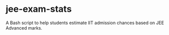 # jee-exam-stats
 A Bash script to help students estimate IIT admission chances based on JEE Advanced marks.
